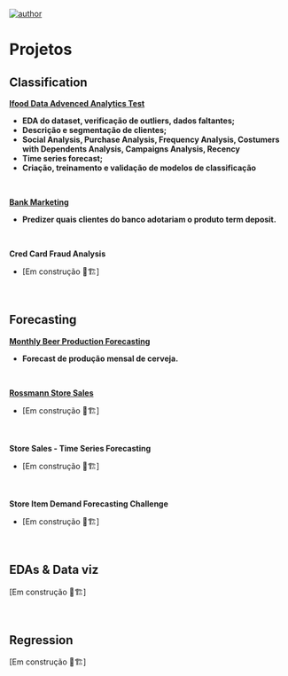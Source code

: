 [![author](https://img.shields.io/badge/author-alysson_guimarães-red.svg)](https://www.linkedin.com/in/guimaraesalysson/)
# Projetos<br>

## Classification
**[Ifood Data Advenced Analytics Test](https://github.com/k3ybladewielder/ifood)**
* **EDA do dataset, verificação de outliers, dados faltantes;**
* **Descrição e segmentação de clientes;**
* **Social Analysis, Purchase Analysis, Frequency Analysis, Costumers with Dependents Analysis, Campaigns Analysis, Recency**
* **Time series forecast;**
* **Criação, treinamento e validação de modelos de classificação**

<br>

**[Bank Marketing](https://github.com/k3ybladewielder/bank_marketing)**
* **Predizer quais clientes do banco adotariam o produto term deposit.**

<br>

**Cred Card Fraud Analysis**

* [Em construção 🚧🏗]

<br>

## **Forecasting**
**[Monthly Beer Production Forecasting](https://github.com/k3ybladewielder/beer)**
* **Forecast de produção mensal de cerveja.**

<br>

**[Rossmann Store Sales](https://github.com/k3ybladewielder/rossmann)**

* [Em construção 🚧🏗]

<br>

**Store Sales - Time Series Forecasting**

* [Em construção 🚧🏗]

<br>

**Store Item Demand Forecasting Challenge**

* [Em construção 🚧🏗]

<br>

## **EDAs & Data viz**
[Em construção 🚧🏗]

<br>

## Regression
[Em construção 🚧🏗]
